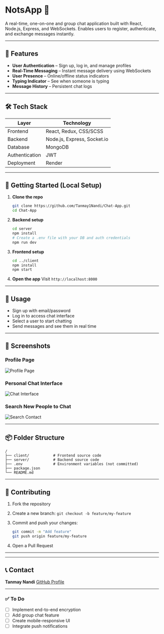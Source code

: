 # NotsApp 🚀

A real-time, one-on-one and group chat application built with React, Node.js, Express, and WebSockets. Enables users to register, authenticate, and exchange messages instantly.

---

## 🎯 Features

* **User Authentication** – Sign up, log in, and manage profiles
* **Real-Time Messaging** – Instant message delivery using WebSockets
* **User Presence** – Online/offline status indicators
* **Typing Indicator** – See when someone is typing
* **Message History** – Persistent chat logs

---

## 🛠️ Tech Stack

| Layer          | Technology                  |
| -------------- | --------------------------- |
| Frontend       | React, Redux, CSS/SCSS      |
| Backend        | Node.js, Express, Socket.io |
| Database       | MongoDB                     |
| Authentication | JWT                         |
| Deployment     | Render                      |

---

## 📅 Getting Started (Local Setup)

1. **Clone the repo**

   ```bash
   git clone https://github.com/Tanmay1Nandi/Chat-App.git
   cd Chat-App
   ```

2. **Backend setup**

   ```bash
   cd server
   npm install
   # Create a .env file with your DB and auth credentials
   npm run dev
   ```

3. **Frontend setup**

   ```bash
   cd ../client
   npm install
   npm start
   ```

4. **Open the app**
   Visit `http://localhost:8000`

---

## 🦖 Usage

* Sign up with email/password
* Log in to access chat interface
* Select a user to start chatting
* Send messages and see them in real time

---

## 🎥 Screenshots

### Profile Page

![Profile Page](./screenshots/profile.png.png)

### Personal Chat Interface

![Chat Interface](./screenshots/personal-chat.png.png)

### Search New People to Chat

![Search Contact](./screenshots/search-contacts.png.png)

---

## 📦 Folder Structure

```
/
├── client/           # Frontend source code
├── server/           # Backend source code
├── .env              # Environment variables (not committed)
├── package.json
└── README.md
```

---

## 🔧 Contributing

1. Fork the repository
2. Create a new branch: `git checkout -b feature/my-feature`
3. Commit and push your changes:

   ```bash
   git commit -m "Add feature"
   git push origin feature/my-feature
   ```
4. Open a Pull Request

---


---

## 📞 Contact

**Tanmay Nandi**
[GitHub Profile](https://github.com/Tanmay1Nandi)

---

### ✅ To Do

* [ ] Implement end-to-end encryption
* [ ] Add group chat feature
* [ ] Create mobile-responsive UI
* [ ] Integrate push notifications
